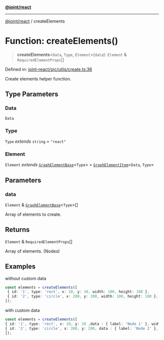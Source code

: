 [**@joint/react**](../README.md)

***

[@joint/react](../README.md) / createElements

# Function: createElements()

> **createElements**\<`Data`, `Type`, `Element`\>(`data`): `Element` & `RequiredElementProps`[]

Defined in: [joint-react/src/utils/create.ts:36](https://github.com/samuelgja/joint/blob/main/packages/joint-react/src/utils/create.ts#L36)

Create elements helper function.

## Type Parameters

### Data

`Data`

### Type

`Type` *extends* `string` = `"react"`

### Element

`Element` *extends* [`GraphElementBase`](../interfaces/GraphElementBase.md)\<`Type`\> = [`GraphElementItem`](../interfaces/GraphElementItem.md)\<`Data`, `Type`\>

## Parameters

### data

`Element` & [`GraphElementBase`](../interfaces/GraphElementBase.md)\<`Type`\>[]

Array of elements to create.

## Returns

`Element` & `RequiredElementProps`[]

Array of elements. (Nodes)

## Examples

without custom data
```ts
const elements = createElements([
 { id: '1', type: 'rect', x: 10, y: 10, width: 100, height: 100 },
 { id: '2', type: 'circle', x: 200, y: 200, width: 100, height: 100 },
]);
```

with custom data
```ts
const elements = createElements([
{ id: '1', type: 'rect', x: 10, y: 10 ,data : { label: 'Node 1' }, width: 100, height: 100 },
{ id: '2', type: 'circle', x: 200, y: 200, data : { label: 'Node 2' }, width: 100, height: 100 },
]);
```
